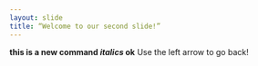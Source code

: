 ```yaml
---
layout: slide
title: “Welcome to our second slide!”
---
```

**this is a new command *italics* ok**
Use the left arrow to go back!
